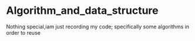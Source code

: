 # Algorithm_and_data_structure
Nothing special,iam just recording my code; specifically some algorithms in order to reuse
